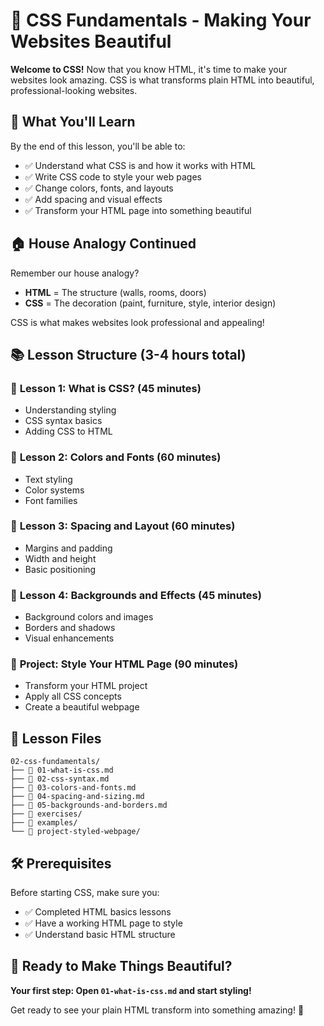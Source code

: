 # 🎨 CSS Fundamentals - Making Your Websites Beautiful

**Welcome to CSS!** Now that you know HTML, it's time to make your websites look amazing. CSS is what transforms plain HTML into beautiful, professional-looking websites.

## 🎯 What You'll Learn

By the end of this lesson, you'll be able to:

- ✅ Understand what CSS is and how it works with HTML
- ✅ Write CSS code to style your web pages
- ✅ Change colors, fonts, and layouts
- ✅ Add spacing and visual effects
- ✅ Transform your HTML page into something beautiful

## 🏠 House Analogy Continued

Remember our house analogy?

- **HTML** = The structure (walls, rooms, doors)
- **CSS** = The decoration (paint, furniture, style, interior design)

CSS is what makes websites look professional and appealing!

## 📚 Lesson Structure (3-4 hours total)

### 📖 **Lesson 1: What is CSS?** (45 minutes)

- Understanding styling
- CSS syntax basics
- Adding CSS to HTML

### 📖 **Lesson 2: Colors and Fonts** (60 minutes)

- Text styling
- Color systems
- Font families

### 📖 **Lesson 3: Spacing and Layout** (60 minutes)

- Margins and padding
- Width and height
- Basic positioning

### 📖 **Lesson 4: Backgrounds and Effects** (45 minutes)

- Background colors and images
- Borders and shadows
- Visual enhancements

### 🚀 **Project: Style Your HTML Page** (90 minutes)

- Transform your HTML project
- Apply all CSS concepts
- Create a beautiful webpage

## 📁 Lesson Files

```
02-css-fundamentals/
├── 📖 01-what-is-css.md
├── 📖 02-css-syntax.md
├── 📖 03-colors-and-fonts.md
├── 📖 04-spacing-and-sizing.md
├── 📖 05-backgrounds-and-borders.md
├── 📁 exercises/
├── 📁 examples/
└── 📁 project-styled-webpage/
```

## 🛠️ Prerequisites

Before starting CSS, make sure you:

- ✅ Completed HTML basics lessons
- ✅ Have a working HTML page to style
- ✅ Understand basic HTML structure

## 🚀 Ready to Make Things Beautiful?

**Your first step: Open `01-what-is-css.md` and start styling!**

Get ready to see your plain HTML transform into something amazing! 🎨
